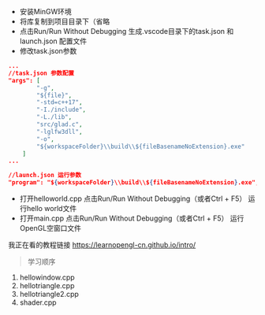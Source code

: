 * 安装MinGW环境
* 将库复制到项目目录下（省略
* 点击Run/Run Without Debugging 生成.vscode目录下的task.json 和 launch.json 配置文件
* 修改task.json参数
```json
...
//task.json 参数配置
"args": [
        "-g",
        "${file}",
        "-std=c++17",
        "-I./include",
        "-L./lib",
        "src/glad.c",
        "-lglfw3dll",
        "-o",
        "${workspaceFolder}\\build\\${fileBasenameNoExtension}.exe"
    ]
...

//launch.json 运行参数
"program": "${workspaceFolder}\\build\\${fileBasenameNoExtension}.exe",
```
* 打开helloworld.cpp 点击Run/Run Without Debugging（或者Ctrl + F5） 运行hello world文件
* 打开main.cpp 点击Run/Run Without Debugging（或者Ctrl + F5） 运行OpenGL空窗口文件

我正在看的教程链接
<https://learnopengl-cn.github.io/intro/>

> 学习顺序

1. hellowindow.cpp
2. hellotriangle.cpp
3. hellotriangle2.cpp
4. shader.cpp
